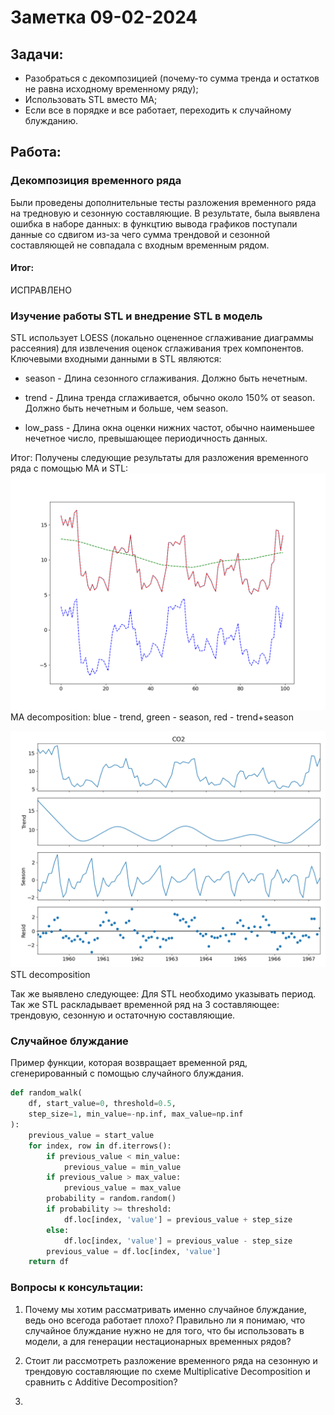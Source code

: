 # Заметка 09-02-2024

## Задачи:
- Разобраться с декомпозицией (почему-то сумма тренда и остатков не равна исходному временному ряду);
- Использовать STL вместо MA;
- Если все в порядке и все работает, переходить к случайному блужданию.

## Работа:

### Декомпозиция временного ряда

Были проведены дополнительные тесты разложения временного ряда на тредновую и сезонную составляющие. В результате, была выявлена ошибка в наборе данных: в функцтию вывода графиков поступали данные со сдвигом из-за чего сумма трендовой и сезонной составляющей не совпадала с входным временным рядом.

#### Итог:
ИСПРАВЛЕНО

### Изучение работы STL и внедрение STL в модель

STL использует LOESS (локально оцененное сглаживание диаграммы рассеяния) для извлечения оценок сглаживания трех компонентов. Ключевыми входными данными в STL являются:

- season - Длина сезонного сглаживания. Должно быть нечетным.

- trend - Длина тренда сглаживается, обычно около 150% от season. Должно быть нечетным и больше, чем season.

- low_pass - Длина окна оценки нижних частот, обычно наименьшее нечетное число, превышающее периодичность данных.

Итог:
Получены следующие результаты для разложения временного ряда с помощью MA и STL:
![MA decomposition: blue - trend, green - season, red - trend+season](../results/decomposition_tests/decomposition_test2.png)
MA decomposition: blue - trend, green - season, red - trend+season

![STL decomposition](../results/decomposition_tests/STL_result_test1.png)
STL decomposition

Так же выявлено следующее:
Для STL необходимо указывать период. Так же STL раскладывает временной ряд на 3 составляющее: трендовую, сезонную и остаточную составляющие.
### Случайное блуждание
Пример функции, которая возвращает временной ряд, сгенерированный с помощью случайного блуждания.
```python
def random_walk(
    df, start_value=0, threshold=0.5, 
    step_size=1, min_value=-np.inf, max_value=np.inf
):
    previous_value = start_value
    for index, row in df.iterrows():
        if previous_value < min_value:
            previous_value = min_value
        if previous_value > max_value:
            previous_value = max_value
        probability = random.random()
        if probability >= threshold:
            df.loc[index, 'value'] = previous_value + step_size
        else:
            df.loc[index, 'value'] = previous_value - step_size
        previous_value = df.loc[index, 'value']
    return df
```

### Вопросы к консультации:

1. Почему мы хотим рассматривать именно случайное блуждание, ведь оно всегода работает плохо? Правильно ли я понимаю, что случайное блуждание нужно не для того, что бы использовать в модели, а для генерации нестационарных временных рядов?

2. Стоит ли рассмотреть разложение временного ряда на сезонную и трендовую составляющие по схеме Multiplicative Decomposition и сравнить с Additive Decomposition?

3. 
